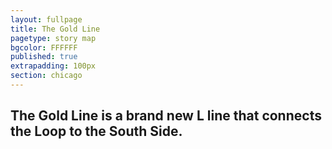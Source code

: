 ```yaml
---
layout: fullpage
title: The Gold Line
pagetype: story map
bgcolor: FFFFFF
published: true
extrapadding: 100px
section: chicago
---
```


<!-- <div class="mapstage"></div> -->

## The Gold Line is a brand new L line that connects the Loop to the South Side.
